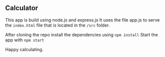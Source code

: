 ## Calculator

This app is build using node.js and express.js It uses the file app.js to serve the `index.html` file that is located in the `/src` folder.

After cloning the repo install the dependencies using 
`npm install`
Start the app with 
`npm start`

Happy calculating.
